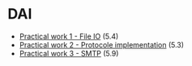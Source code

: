 # DAI
- [Practical work 1 - File IO](https://github.com/HEIG-VD-Edison-Sahitaj/prg2/tree/main/practical-work-1) (5.4)
- [Practical work 2 - Protocole implementation](https://github.com/HEIG-VD-Edison-Sahitaj/prg2/tree/main/practical-work-2) (5.3)
- [Practical work 3 - SMTP](https://github.com/HEIG-VD-Edison-Sahitaj/prg2/tree/main/practical-work-3) (5.9)
